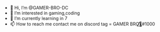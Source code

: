 - 👋 Hi, I’m @GAMER-BRO-DC
- 👀 I’m interested in gaming,coding
- 🌱 I’m currently learning in 7
- 📫 How to reach me contact me on discord tag = GAMER BRO💙⃤#1000

<!---
GAMER-BRO-DC/GAMER-BRO-DC is a ✨ special ✨ repository because its `README.md` (this file) appears on your GitHub profile.
You can click the Preview link to take a look at your changes.
--->
